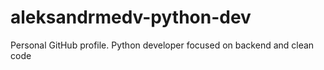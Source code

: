 # aleksandrmedv-python-dev
Personal GitHub profile. Python developer focused on backend and clean code
